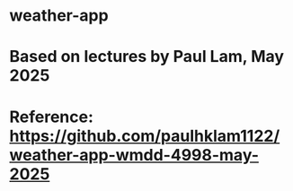 # weather-app
# Based on lectures by Paul Lam, May 2025
# Reference: https://github.com/paulhklam1122/weather-app-wmdd-4998-may-2025 
